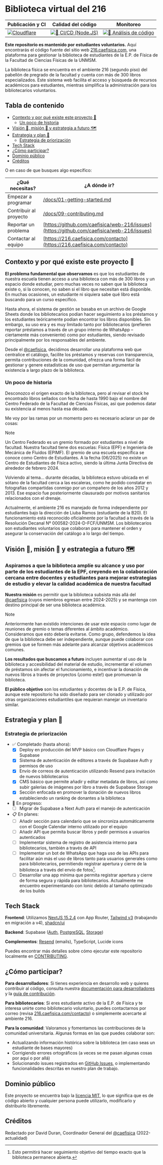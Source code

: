 # Biblioteca virtual del 216

<!-- prettier-ignore-start -->
| Publicación y CI | Calidad del código | Monitoreo |
| - | - | - |
| [![Cloudflare](https://img.shields.io/endpoint?url=https://cloudflare-pages-badges.cae.workers.dev/?projectName=216)](https://dash.cloudflare.com/?to=/:account/pages/view/caefisica/) | [![👷 CI/CD (Node.JS)](https://github.com/caefisica/web-216/actions/workflows/ci_nodejs.yml/badge.svg)](https://github.com/caefisica/web-216/actions/workflows/ci_nodejs.yml) | [![🚓 Análisis de código](https://github.com/caefisica/web-216/actions/workflows/analyze_codeql.yml/badge.svg)](https://github.com/caefisica/web-216/actions/workflows/analyze_codeql.yml) |
<!-- prettier-ignore-end -->

**Este repositorio es mantenido por estudiantes voluntarios.** Aquí encontrarás el código fuente del sitio web [216.caefisica.com](https://216.caefisica.com/), una plataforma para gestionar la biblioteca de estudiantes de la E.P. de Física de la Facultad de Ciencias Físicas de la UNMSM.

La biblioteca física se encuentra en el ambiente 216 (segundo piso) del pabellón de pregrado de la facultad y cuenta con más de 300 libros especializados. Este sistema web facilita el acceso y búsqueda de recursos académicos para estudiantes, mientras simplifica la administración para los bibliotecarios voluntarios.

## Tabla de contenido

- [Contexto y por qué existe este proyecto 🤔](#contexto-y-por-qué-existe-este-proyecto-)
  - [Un poco de historia](#un-poco-de-historia)
- [Visión 👀, misión 🎯 y estrategia a futuro 🗺️](#visión--misión--y-estrategia-a-futuro-%EF%B8%8F)
- [Estrategia y plan 🤔](#estrategia-y-plan-)
  - [Estrategia de priorización](#estrategia-de-priorización)
- [Tech Stack](#tech-stack)
- [¿Cómo participar?](#cómo-participar)
- [Dominio público](#dominio-público)
- [Créditos](#créditos)

O en caso de que busques algo específico:

<!-- prettier-ignore-start -->
| ¿Qué necesitas?        | ¿A dónde ir?                                                     |
| ---------------------- | ---------------------------------------------------------------- |
| Empezar a programar    | [/docs/01-getting-started.md](/docs/01-getting-started.md)       |
| Contribuir al proyecto | [/docs/09-contributing.md](./docs/09-contributing.md)           |
| Reportar un problema   | [https://github.com/caefisica/web-216/issues](https://github.com/caefisica/web-216/issues) |
| Contactar al equipo    | [https://216.caefisica.com/contacto](https://216.caefisica.com/contacto) |
<!-- prettier-ignore-end -->

## Contexto y por qué existe este proyecto 🤔

**El problema fundamental que observamos** es que los estudiantes de nuestra escuela tienen acceso a una biblioteca con más de 300 libros y un espacio donde estudiar, pero muchas veces no saben que la biblioteca existe o, si la conocen, no saben si el libro que necesitan está disponible. En muchas ocasiones, un estudiante ni siquiera sabe qué libro está buscando para un curso específico.

Hasta ahora, el sistema de gestión se basaba en un archivo de Google Sheets donde los bibliotecarios podían hacer seguimiento a los préstamos y los estudiantes teóricamente podían encontrar los libros disponibles. Sin embargo, su uso era y es muy limitado tanto por bibliotecarios (prefieren reportar préstamos a través de un grupo interno de WhatsApp – ciertamente más conveniente) como por estudiantes, siendo revisado principalmente por los responsables del ambiente.

Desde el [@caefisica](https://github.com/caefisica/web-main), decidimos desarrollar una plataforma web que centralice el catálogo, facilite los préstamos y reservas con transparencia, permita contribuciones de la comunidad, ofrezca una forma fácil de gestionar y genere estadísticas de uso que permitan argumentar la existencia a largo plazo de la biblioteca.

### Un poco de historia

Desconozco el origen exacto de la biblioteca, pero al revisar el stock he encontrado libros sellados con fecha de hasta 1990 bajo el nombre del Centro Federado de la Facultad de Ciencias Físicas, así que podemos datar su existencia al menos hasta esa década.

Me voy por las ramas por un momento pero es necesario aclarar un par de cosas:

> [!NOTE]  
> Un Centro Federado es un gremio formado por estudiantes a nivel de facultad. Nuestra facultad tiene dos escuelas: Física (EPF) e Ingeniería de Mecánica de Fluidos (EPIMF). El gremio de una escuela específica se conoce como Centro de Estudiantes. A la fecha (06/2025) no existe un Centro de Estudiantes de Física activo, siendo la última Junta Directiva de alrededor de febrero 2024.

Volviendo al tema... durante décadas, la biblioteca estuvo ubicada en el sótano de la facultad cerca a las escaleras, como he podido constatar en fotografías compartidas conmigo por un compañero de los años 2012 y 2013. Ese espacio fue posteriormente clausurado por motivos sanitarios relacionados con el drenaje.

Actualmente, el ambiente 216 es manejado de forma independiente por estudiantes bajo la dirección de Liuba Ramos (estudiante de la B20). El funcionamiento está reconocido oficialmente por la facultad a través de la Resolución Decanal Nº 000582-2024-D-FCF/UNMSM. Los bibliotecarios son estudiantes voluntarios que colaboran para mantener el orden y asegurar la conservación del catálogo a lo largo del tiempo.

## Visión 👀, misión 🎯 y estrategia a futuro 🗺️

### Aspiramos a que la biblioteca amplíe su alcance y uso por parte de los estudiantes de la EPF, creyendo en la colaboración cercana entre docentes y estudiantes para mejorar estrategias de estudio y elevar la calidad académica de nuestra facultad

**Nuestra misión** es permitir que la biblioteca subsista más allá del [@caefisica](https://caefisica.com) (cuyos miembros egresan entre 2024-2025) y se mantenga con destino principal de ser una biblioteca académica.

> [!NOTE]  
> Anteriormente han existido intenciones de usar este espacio como lugar de reuniones de gremio o temas diferentes al ámbito académico. Consideramos que esto debería evitarse. Como grupo, defendemos la idea de que la biblioteca debe ser independiente, aunque puede colaborar con gremios que se formen más adelante para alcanzar objetivos académicos comunes.

**Los resultados que buscamos a futuro** incluyen aumentar el uso de la biblioteca y accesibilidad del material de estudio, incrementar el volumen de préstamos sin afectar el funcionamiento, e incentivar la donación de nuevos libros a través de proyectos (¡como este!) que promuevan la biblioteca.

**El público objetivo** son los estudiantes y docentes de la E.P. de Física, aunque este repositorio ha sido diseñado para ser clonado y utilizado por otras organizaciones estudiantiles que requieran manejar un inventario similar.

## Estrategia y plan 🤔

### Estrategia de priorización

- ✅ Completado (hasta ahora):
  - [x] Deploy en producción del MVP básico con Cloudflare Pages y Supabase
  - [x] Sistema de autenticación de editores a través de Supabase Auth y permisos de uso
  - [x] Envío de correos de autenticación utilizando Resend para invitación de nuevos bibliotecarios
  - [x] CMS básico que permite añadir y editar metadata de libros, así como subir galerías de imágenes por libro a través de Supabase Storage
  - [x] Sección enfocada en promover la donación de nuevos libros estableciendo un ranking de donantes a la biblioteca
- 🔄 En progreso:
  - [ ] Migrar de Supabase a Next Auth para el manejo de autenticación
- 📋 En planes:
  - [ ] Añadir sección para calendario que se sincroniza automáticamente con el Google Calendar interno utilizado por el equipo
  - [ ] Añadir API que permita buscar libros y pedir permisos a usuarios autenticados
  - [ ] Implementar sistema de registro de asistencia interno para bibliotecarios, también a través de API
  - [ ] Implementar un bot de WhatsApp que haga uso de las APIs para facilitar aún más el uso de libros tanto para usuarios generales como para bibliotecarios, permitiendo registrar apertura y cierre de la biblioteca a través del envío de fotos[^1].
  - [ ] Desarrollar una app mínima que permita registrar apertura y cierre de forma segura y rápida para bibliotecarios. Actualmente me encuentro experimentando con Ionic debido al tamaño optimizado de los builds

## Tech Stack

**Frontend**: Utilizamos [NextJS 15.2.4](https://nextjs.org/docs/app/getting-started/installation) con App Router, [Tailwind v3](https://v3.tailwindcss.com/) (trabajando en migración a v4), [shadcn/ui](https://ui.shadcn.com/docs/installation/next)

**Backend**: Supabase ([Auth](https://supabase.com/docs/guides/auth), [PostgreSQL](https://supabase.com/docs/guides/database/overview), [Storage](https://supabase.com/docs/guides/storage))

**Complementos**: [Resend](https://resend.com/docs/send-with-nextjs) (emails), TypeScript, Lucide icons

Puedes encontrar más detalles sobre cómo ejecutar este repositorio localmente en [CONTRIBUTING](.github/CONTRIBUTING.md).

## ¿Cómo participar?

**Para desarrolladores**: Si tienes experiencia en desarrollo web y quieres contribuir al código, consulta nuestra [documentación para desarrolladores](/docs/01-getting-started.md) y la [guía de contribución](./docs/09-contributing.md).

**Para bibliotecarios**: Si eres estudiante activo de la E.P. de Física y te interesa unirte como bibliotecario voluntario, puedes contactarnos por correo (revisa [216.caefisica.com/contacto](https://216.caefisica.com/contacto)) o simplemente acercarte al ambiente 216.

**Para la comunidad**: Valoramos y fomentamos las contribuciones de la comunidad universitaria. Algunas formas en las que puedes colaborar son:

- Actualizando información histórica sobre la biblioteca (en caso seas un estudiante de bases mayores)
- Corrigiendo errores ortográficos (a veces se me pasan algunas cosas por aquí o por allá)
- Solucionando issues registrados en [GitHub Issues](https://github.com/caefisica/web-216/issues), o implementando funcionalidades descritas en nuestro plan de trabajo.

<!-- ALL-CONTRIBUTORS-LIST:START - Do not remove or modify this section -->
<!-- prettier-ignore-start -->
<!-- markdownlint-disable -->

<!-- markdownlint-restore -->
<!-- prettier-ignore-end -->

<!-- ALL-CONTRIBUTORS-LIST:END -->

## Dominio público

Este proyecto se encuentra bajo la [licencia MIT](LICENCE), lo que significa que es de código abierto y cualquier persona puede utilizarlo, modificarlo y distribuirlo libremente.

## Créditos

Redactado por David Duran, Coordinador General del [@caefisica](https://github.com/caefisica/web-main) (2022-actualidad)

[^1]: Esto permitirá hacer seguimiento objetivo del tiempo exacto que la biblioteca permanece abierta.
